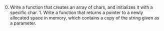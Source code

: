 0. Write a function that creates an array of chars, and initializes it with a specific char. 1. Write a function that returns a pointer to a newly allocated space in memory, which contains a copy of the string given as a parameter.
